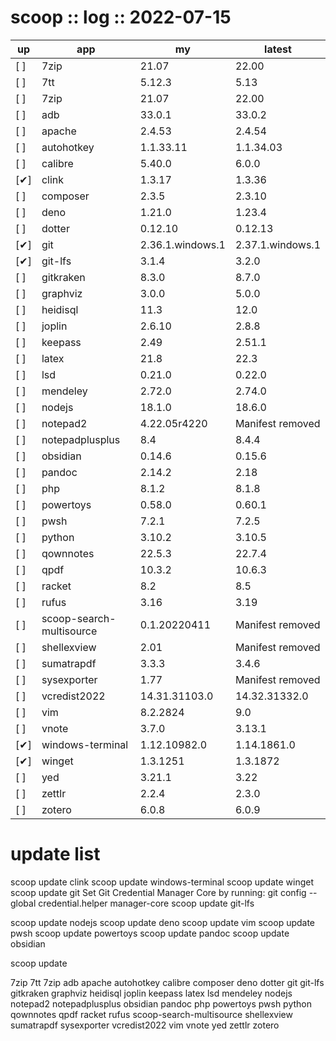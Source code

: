 # scoop :: log :: 2022-07-15


up  | app                      | my                | latest
----|--------------------------|-------------------|----------------------------
[ ] | 7zip                     | 21.07             | 22.00
[ ] | 7tt                      | 5.12.3            | 5.13
[ ] | 7zip                     | 21.07             | 22.00
[ ] | adb                      | 33.0.1            | 33.0.2
[ ] | apache                   | 2.4.53            | 2.4.54
[ ] | autohotkey               | 1.1.33.11         | 1.1.34.03
[ ] | calibre                  | 5.40.0            | 6.0.0
[✔] | clink                    | 1.3.17            | 1.3.36
[ ] | composer                 | 2.3.5             | 2.3.10
[ ] | deno                     | 1.21.0            | 1.23.4
[ ] | dotter                   | 0.12.10           | 0.12.13
[✔] | git                      | 2.36.1.windows.1  | 2.37.1.windows.1
[✔] | git-lfs                  | 3.1.4             | 3.2.0
[ ] | gitkraken                | 8.3.0             | 8.7.0
[ ] | graphviz                 | 3.0.0             | 5.0.0
[ ] | heidisql                 | 11.3              | 12.0
[ ] | joplin                   | 2.6.10            | 2.8.8
[ ] | keepass                  | 2.49              | 2.51.1
[ ] | latex                    | 21.8              | 22.3
[ ] | lsd                      | 0.21.0            | 0.22.0
[ ] | mendeley                 | 2.72.0            | 2.74.0
[ ] | nodejs                   | 18.1.0            | 18.6.0
[ ] | notepad2                 | 4.22.05r4220      | Manifest removed
[ ] | notepadplusplus          | 8.4               | 8.4.4
[ ] | obsidian                 | 0.14.6            | 0.15.6
[ ] | pandoc                   | 2.14.2            | 2.18
[ ] | php                      | 8.1.2             | 8.1.8
[ ] | powertoys                | 0.58.0            | 0.60.1
[ ] | pwsh                     | 7.2.1             | 7.2.5
[ ] | python                   | 3.10.2            | 3.10.5
[ ] | qownnotes                | 22.5.3            | 22.7.4
[ ] | qpdf                     | 10.3.2            | 10.6.3
[ ] | racket                   | 8.2               | 8.5
[ ] | rufus                    | 3.16              | 3.19
[ ] | scoop-search-multisource | 0.1.20220411      | Manifest removed
[ ] | shellexview              | 2.01              | Manifest removed
[ ] | sumatrapdf               | 3.3.3             | 3.4.6
[ ] | sysexporter              | 1.77              | Manifest removed
[ ] | vcredist2022             | 14.31.31103.0     | 14.32.31332.0
[ ] | vim                      | 8.2.2824          | 9.0
[ ] | vnote                    | 3.7.0             | 3.13.1
[✔] | windows-terminal         | 1.12.10982.0      | 1.14.1861.0
[✔] | winget                   | 1.3.1251          | 1.3.1872
[ ] | yed                      | 3.21.1            | 3.22
[ ] | zettlr                   | 2.2.4             | 2.3.0
[ ] | zotero                   | 6.0.8             | 6.0.9



# update list

scoop update clink
scoop update windows-terminal
scoop update winget
scoop update git
  Set Git Credential Manager Core by running:
  git config --global credential.helper manager-core
scoop update git-lfs

scoop update nodejs
scoop update deno
scoop update vim
scoop update pwsh
scoop update powertoys
scoop update pandoc
scoop update obsidian

scoop update 

7zip
7tt
7zip
adb
apache
autohotkey
calibre
composer
deno
dotter
git
git-lfs
gitkraken
graphviz
heidisql
joplin
keepass
latex
lsd
mendeley
nodejs
notepad2
notepadplusplus
obsidian
pandoc
php
powertoys
pwsh
python
qownnotes
qpdf
racket
rufus
scoop-search-multisource
shellexview
sumatrapdf
sysexporter
vcredist2022
vim
vnote
yed
zettlr
zotero

